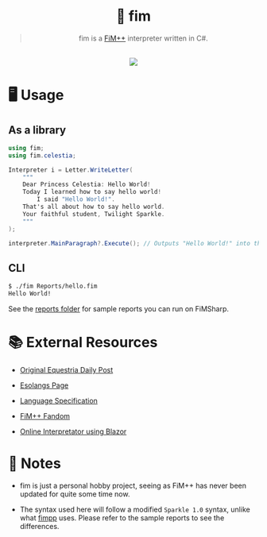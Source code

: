 <div align="center">
  
# 🐎 fim 

> fim is a [FiM++](https://esolangs.org/wiki/FiM%2B%2B) interpreter written in C#.

<br>

<div>
	<a href="https://github.com/Jaezmien/fim">
		<img src="https://img.shields.io/badge/version-0.0.1-red">
	</a>
</div>

</div>

# 🖥 Usage

## As a library 

```csharp
using fim;
using fim.celestia;

Interpreter i = Letter.WriteLetter(
    """
    Dear Princess Celestia: Hello World!
    Today I learned how to say hello world!
        I said "Hello World!".
    That's all about how to say hello world.
    Your faithful student, Twilight Sparkle.
    """
);

interpreter.MainParagraph?.Execute(); // Outputs "Hello World!" into the console.
```

## CLI

```sh
$ ./fim Reports/hello.fim
Hello World!
```

See the [reports folder](./fim.test/Reports/) for sample reports you can run on FiMSharp.

# 📚 External Resources

-   [Original Equestria Daily Post](https://www.equestriadaily.com/2012/10/editorial-fim-pony-programming-language.html)

-   [Esolangs Page](https://esolangs.org/wiki/FiM%2B%2B)

-   [Language Specification](https://docs.google.com/document/d/1gU-ZROmZu0Xitw_pfC1ktCDvJH5rM85TxxQf5pg_xmg/edit#)

-   [FiM++ Fandom](https://fimpp.fandom.com)

-   [Online Interpretator using Blazor](https://fimsharp.netlify.app)

# 📝 Notes

-   fim is just a personal hobby project, seeing as FiM++ has never been updated for quite some time now.

-   The syntax used here will follow a modified `Sparkle 1.0` syntax, unlike what [fimpp](https://github.com/KarolS/fimpp) uses. Please refer to the sample reports to see the differences.
